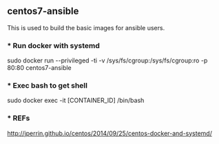 ## centos7-ansible
This is used to build the basic images for ansible users.  

### * Run docker with systemd
sudo docker run --privileged -ti -v /sys/fs/cgroup:/sys/fs/cgroup:ro -p 80:80 centos7-ansible

### * Exec bash to get shell
sudo docker exec -it [CONTAINER_ID] /bin/bash

### * REFs
http://jperrin.github.io/centos/2014/09/25/centos-docker-and-systemd/
